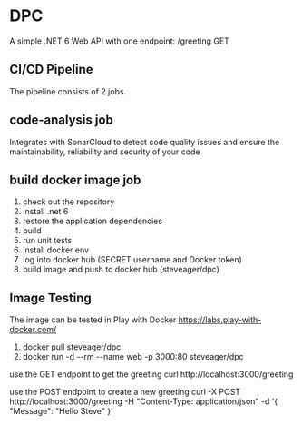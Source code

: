 # DPC
A simple .NET 6 Web API with one endpoint: /greeting GET

CI/CD Pipeline
--------------
The pipeline consists of 2 jobs.

code-analysis job
-----------------
Integrates with SonarCloud to detect code quality issues and ensure the maintainability, reliability and security of your code

build docker image job
----------------------
1. check out the repository
2. install .net 6
3. restore the application dependencies
4. build
5. run unit tests
6. install docker env
7. log into docker hub (SECRET username and Docker token)
8. build image and push to docker hub (steveager/dpc)

Image Testing
-------------
The image can be tested in Play with Docker https://labs.play-with-docker.com/

1. docker pull steveager/dpc
2. docker run -d --rm --name web -p 3000:80 steveager/dpc

use the GET endpoint to get the greeting
curl http://localhost:3000/greeting

use the POST endpoint to create a new greeting
curl -X POST http://localhost:3000/greeting -H "Content-Type: application/json" -d '{ "Message": "Hello Steve" }'  
